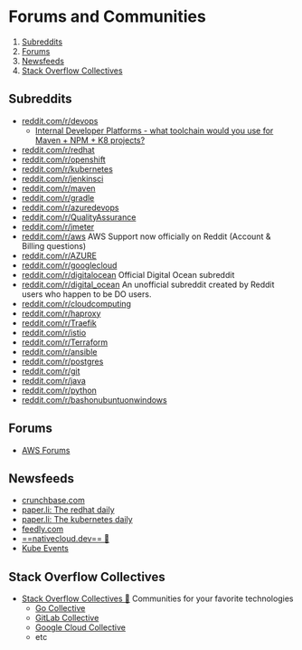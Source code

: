 # Forums and Communities

1. [Subreddits](#subreddits)
2. [Forums](#forums)
3. [Newsfeeds](#newsfeeds)
4. [Stack Overflow Collectives](#stack-overflow-collectives)
## Subreddits

- [reddit.com/r/devops](https://www.reddit.com/r/devops/)
    - [Internal Developer Platforms - what toolchain would you use for Maven + NPM + K8 projects?](https://www.reddit.com/r/devops/comments/xj1jxg/internal_developer_platforms_what_toolchain_would/)
- [reddit.com/r/redhat](https://www.reddit.com/r/redhat)
- [reddit.com/r/openshift](https://www.reddit.com/r/openshift/)
- [reddit.com/r/kubernetes](https://www.reddit.com/r/kubernetes/)
- [reddit.com/r/jenkinsci](https://www.reddit.com/r/jenkinsci/)
- [reddit.com/r/maven](https://www.reddit.com/r/maven)
- [reddit.com/r/gradle](https://www.reddit.com/r/gradle/)
- [reddit.com/r/azuredevops](https://www.reddit.com/r/azuredevops)
- [reddit.com/r/QualityAssurance](https://www.reddit.com/r/QualityAssurance/)
- [reddit.com/r/jmeter](https://www.reddit.com/r/jmeter/)
- [reddit.com/r/aws](https://www.reddit.com/r/aws/) AWS Support now officially on Reddit (Account & Billing questions)
- [reddit.com/r/AZURE](https://www.reddit.com/r/AZURE/)
- [reddit.com/r/googlecloud](https://www.reddit.com/r/googlecloud/)
- [reddit.com/r/digitalocean](https://www.reddit.com/r/digitalocean) Official Digital Ocean subreddit
- [reddit.com/r/digital_ocean](https://www.reddit.com/r/digital_ocean/) An unofficial subreddit created by Reddit users who happen to be DO users.
- [reddit.com/r/cloudcomputing](https://www.reddit.com/r/cloudcomputing/)
- [reddit.com/r/haproxy](https://www.reddit.com/r/haproxy/)
- [reddit.com/r/Traefik](https://www.reddit.com/r/Traefik/)
- [reddit.com/r/istio](https://www.reddit.com/r/istio/)
- [reddit.com/r/Terraform](https://www.reddit.com/r/Terraform/)
- [reddit.com/r/ansible](https://www.reddit.com/r/ansible/)
- [reddit.com/r/postgres](https://www.reddit.com/r/postgres/)
- [reddit.com/r/git](https://www.reddit.com/r/git/)
- [reddit.com/r/java](https://www.reddit.com/r/java/)
- [reddit.com/r/python](https://www.reddit.com/r/Python/)
- [reddit.com/r/bashonubuntuonwindows](https://www.reddit.com/r/bashonubuntuonwindows/)

## Forums

- [AWS Forums](https://forums.aws.amazon.com)

## Newsfeeds

- [crunchbase.com](https://www.crunchbase.com/organization/openshift/timeline/timeline)
- [paper.li: The redhat daily](https://paper.li/tag/redhat#/)
- [paper.li: The kubernetes daily](https://paper.li/skippbox/1446802542#/)
- [feedly.com](https://feedly.com)
- [==nativecloud.dev== 🌟](https://nativecloud.dev)
- [Kube Events](https://kube.events)

## Stack Overflow Collectives

- [Stack Overflow Collectives 🌟](https://stackoverflow.com/collectives) Communities for your favorite technologies
    - [Go Collective](https://stackoverflow.com/collectives/go)
    - [GitLab Collective](https://stackoverflow.com/collectives/gitlab) 
    - [Google Cloud Collective](https://stackoverflow.com/collectives/google-cloud)
    - etc
